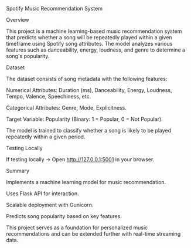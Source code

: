  Spotify Music Recommendation System

Overview

This project is a machine learning-based music recommendation system that predicts whether a song will be repeatedly played within a given timeframe using Spotify song attributes. The model analyzes various features such as danceability, energy, loudness, and genre to determine a song's popularity.

 Dataset

The dataset consists of song metadata with the following features:

Numerical Attributes: Duration (ms), Danceability, Energy, Loudness, Tempo, Valence, Speechiness, etc.

Categorical Attributes: Genre, Mode, Explicitness.

Target Variable: Popularity (Binary: 1 = Popular, 0 = Not Popular).

The model is trained to classify whether a song is likely to be played repeatedly within a given period.


 Testing Locally

If testing locally → Open http://127.0.0.1:5001 in your browser.

 Summary

Implements a machine learning model for music recommendation.

Uses Flask API for interaction.

Scalable deployment with Gunicorn.

Predicts song popularity based on key features.

This project serves as a foundation for personalized music recommendations and can be extended further with real-time streaming data.

